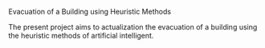 Evacuation of a Building using Heuristic Methods

The present project aims to actualization the evacuation of a building using the heuristic methods of artificial intelligent. 
